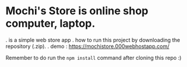 # Mochi's Store is online shop computer, laptop. 
. is a simple web store app
. how to run this project by downloading the repository (.zip).
. demo : https://mochistore.000webhostapp.com/

Remember to do run the `npm install` command after cloning this repo :) 
